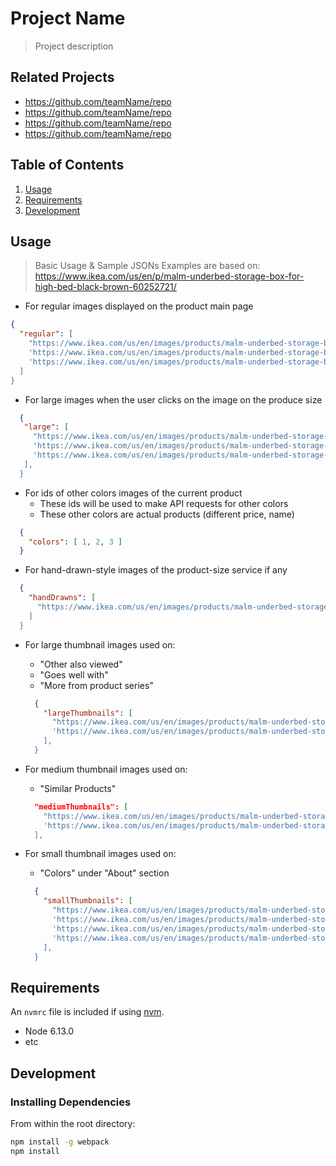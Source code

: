 # Project Name

> Project description

## Related Projects

  - https://github.com/teamName/repo
  - https://github.com/teamName/repo
  - https://github.com/teamName/repo
  - https://github.com/teamName/repo

## Table of Contents

1. [Usage](#Usage)
1. [Requirements](#requirements)
1. [Development](#development)

## Usage

> Basic Usage & Sample JSONs
> Examples are based on: https://www.ikea.com/us/en/p/malm-underbed-storage-box-for-high-bed-black-brown-60252721/

  - For regular images displayed on the product main page
  ```JSON
  {
    "regular": [
      "https://www.ikea.com/us/en/images/products/malm-underbed-storage-box-for-high-bed-black-brown__0636236_pe697747_s5.jpg?f=xxs',
      'https://www.ikea.com/us/en/images/products/malm-underbed-storage-box-for-high-bed-black-brown__0452609_ph133274_s5.jpg?f=xxs',
      'https://www.ikea.com/us/en/images/products/malm-underbed-storage-box-for-high-bed-black-brown__0735708_pe740106_s5.jpg?f=xxs'
    ]
  }
  ```

  - For large images when the user clicks on the image on the produce size
  ```JSON
    {
     "large": [
       "https://www.ikea.com/us/en/images/products/malm-underbed-storage-box-for-high-bed-black-brown__0636236_pe697747_s5.jpg?f=s',
       'https://www.ikea.com/us/en/images/products/malm-underbed-storage-box-for-high-bed-black-brown__0452609_ph133274_s5.jpg?f=s',
       'https://www.ikea.com/us/en/images/products/malm-underbed-storage-box-for-high-bed-black-brown__0735708_pe740106_s5.jpg?f=s'
     ],
    }
  ```


  - For ids of other colors images of the current product
    - These ids will be used to make API requests for other colors
    - These other colors are actual products (different price, name)
  ```JSON
    {
      "colors": [ 1, 2, 3 ]
    }
  ```

  - For hand-drawn-style images of the product-size service if any
  ```JSON
    {
      "handDrawns": [
        "https://www.ikea.com/us/en/images/products/malm-underbed-storage-box-for-high-bed-black-brown__0722637_pe733678_s5.jpg?f=xxs'
      ]
    }
  ```

  - For large thumbnail images used on:
    * "Other also viewed"
    * "Goes well with"
    * "More from product series"
    ```JSON
      {
        "largeThumbnails": [
          "https://www.ikea.com/us/en/images/products/malm-underbed-storage-box-for-high-bed-black-brown__0636236_pe697747_s5.jpg?f=xxxs',
          'https://www.ikea.com/us/en/images/products/malm-underbed-storage-box-for-high-bed-black-brown__0452609_ph133274_s5.jpg?f=xxxs'
        ],
      }
    ```

  - For medium thumbnail images used on:
    * "Similar Products"
    ```JSON
      "mediumThumbnails": [
        "https://www.ikea.com/us/en/images/products/malm-underbed-storage-box-for-high-bed-black-brown__0636236_pe697747_s5.jpg?f=u',
        'https://www.ikea.com/us/en/images/products/malm-underbed-storage-box-for-high-bed-black-brown__0452609_ph133274_s5.jpg?f=u'
      ],
    ```

  - For small thumbnail images used on:
    * "Colors" under "About" section
    ```JSON
      {
        "smallThumbnails": [
          "https://www.ikea.com/us/en/images/products/malm-underbed-storage-box-for-high-bed-black-brown__0636236_pe697747_s5.jpg?f=xu',
          'https://www.ikea.com/us/en/images/products/malm-underbed-storage-box-for-high-bed-gray-stained__0780033_pe759757_s5.jpg?f=xu',
          'https://www.ikea.com/us/en/images/products/malm-underbed-storage-box-for-high-bed-white__0636233_pe697745_s5.jpg?f=xu',
          'https://www.ikea.com/us/en/images/products/malm-underbed-storage-box-for-high-bed-white-stained-oak-veneer__0636234_pe697749_s5.jpg?f=xu'
        ],
      }
    ```


## Requirements

An `nvmrc` file is included if using [nvm](https://github.com/creationix/nvm).

- Node 6.13.0
- etc

## Development

### Installing Dependencies

From within the root directory:

```sh
npm install -g webpack
npm install
```

